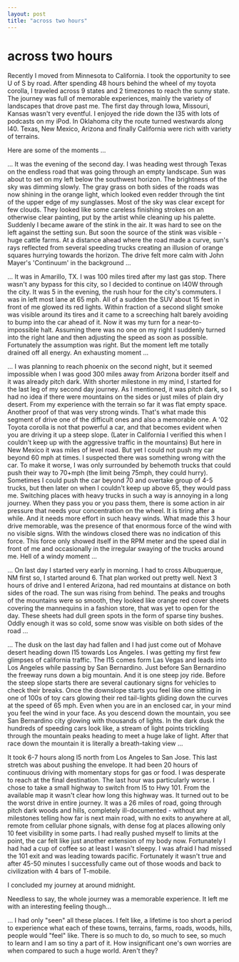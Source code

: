 ```yaml
---
layout: post
title: "across two hours"
---
```

across two hours
===
Recently I moved from Minnesota to California. I took the opportunity to see U of S by road. After spending 48 hours behind the wheel of my toyota corolla, I traveled across 9 states and 2 timezones to reach the sunny state. The journey was full of memorable experiences, mainly the variety of landscapes that drove past me. The first day through Iowa, Missouri, Kansas wasn't very eventful. I enjoyed the ride down the I35 with lots of podcasts on my iPod. In Oklahoma city the route turned westwards along I40\. Texas, New Mexico, Arizona and finally California were rich with variety of terrains.  
  
Here are some of the moments ...  
  
... It was the evening of the second day. I was heading west through Texas on the endless road that was going through an empty landscape. Sun was about to set on my left below the southwest horizon. The brightness of the sky was dimming slowly. The gray grass on both sides of the roads was now shining in the orange light, which looked even redder through the tint of the upper edge of my sunglasses. Most of the sky was clear except for few clouds. They looked like some careless finishing strokes on an otherwise clear painting, put by the artist while cleaning up his palette. Suddenly I became aware of the stink in the air. It was hard to see on the left against the setting sun. But soon the source of the stink was visible - huge cattle farms. At a distance ahead where the road made a curve, sun's rays reflected from several speeding trucks creating an illusion of orange squares hurrying towards the horizon. The drive felt more calm with John Mayer's 'Continuum' in the background ...  
  
... It was in Amarillo, TX. I was 100 miles tired after my last gas stop. There wasn't any bypass for this city, so I decided to continue on I40W through the city. It was 5 in the evening, the rush hour for the city's commuters. I was in left most lane at 65 mph. All of a sudden the SUV about 15 feet in front of me glowed its red lights. Within fraction of a second slight smoke was visible around its tires and it came to a screeching halt barely avoiding to bump into the car ahead of it. Now it was my turn for a near-to-impossible halt. Assuming there was no one on my right I suddenly turned into the right lane and then adjusting the speed as soon as possible. Fortunately the assumption was right. But the moment left me totally drained off all energy. An exhausting moment ...  
  
... I was planning to reach phoenix on the second night, but it seemed impossible when I was good 300 miles away from Arizona border itself and it was already pitch dark. With shorter milestone in my mind, I started for the last leg of my second day journey. As I mentioned, it was pitch dark, so I had no idea if there were mountains on the sides or just miles of plain dry desert. From my experience with the terrain so far it was flat empty space. Another proof of that was very strong winds. That's what made this segment of drive one of the difficult ones and also a memorable one. A '02 Toyota corolla is not that powerful a car, and that becomes evident when you are driving it up a steep slope. (Later in California I verified this when I couldn't keep up with the aggressive traffic in the mountains) But here in New Mexico it was miles of level road. But yet I could not push my car beyond 60 mph at times. I suspected there was something wrong with the car. To make it worse, I was only surrounded by behemoth trucks that could push their way to 70+mph (the limit being 75mph, they could hurry). Sometimes I could push the car beyond 70 and overtake group of 4-5 trucks, but then later on when I couldn't keep up above 65, they would pass me. Switching places with heavy trucks in such a way is annoying in a long journey. When they pass you or you pass them, there is some action in air pressure that needs your concentration on the wheel. It is tiring after a while. And it needs more effort in such heavy winds. What made this 3 hour drive memorable, was the presence of that enormous force of the wind with no visible signs. With the windows closed there was no indication of this force. This force only showed itself in the RPM meter and the speed dial in front of me and occasionally in the irregular swaying of the trucks around me. Hell of a windy moment ...  
  
... On last day I started very early in morning. I had to cross Albuquerque, NM first so, I started around 6\. That plan worked out pretty well. Next 3 hours of drive and I entered Arizona, had red mountains at distance on both sides of the road. The sun was rising from behind. The peaks and troughs of the mountains were so smooth, they looked like orange red cover sheets covering the mannequins in a fashion store, that was yet to open for the day. These sheets had dull green spots in the form of sparse tiny bushes. Oddly enough it was so cold, some snow was visible on both sides of the road ...  
  
... The dusk on the last day had fallen and I had just come out of Mohave desert heading down I15 towards Los Angeles. I was getting my first few glimpses of california traffic. The I15 comes form Las Vegas and leads into Los Angeles while passing by San Bernardino. Just before San Bernardino the freeway runs down a big mountain. And it is one steep joy ride. Before the steep slope starts there are several cautionary signs for vehicles to check their breaks. Once the downslope starts you feel like one sitting in one of 100s of toy cars glowing their red tail-lights gliding down the curves at the speed of 65 mph. Even when you are in an enclosed car, in your mind you feel the wind in your face. As you descend down the mountain, you see San Bernardino city glowing with thousands of lights. In the dark dusk the hundreds of speeding cars look like, a stream of light points trickling through the mountain peaks heading to meet a huge lake of light. After that race down the mountain it is literally a breath-taking view ...  
  
It took 6-7 hours along I5 north from Los Angeles to San Jose. This last stretch was about pushing the envelope. It had been 20 hours of continuous driving with momentary stops for gas or food. I was desperate to reach at the final destination. The last hour was particularly worse. I chose to take a small highway to switch from I5 to Hwy 101\. From the available map it wasn't clear how long this highway was. It turned out to be the worst drive in entire journey. It was a 26 miles of road, going through pitch dark woods and hills, completely ill-documented - without any milestones telling how far is next main road, with no exits to anywhere at all, remote from cellular phone signals, with dense fog at places allowing only 10 feet visibility in some parts. I had really pushed myself to limits at the point, the car felt like just another extension of my body now. Fortunately I had had a cup of coffee so at least I wasn't sleepy. I was afraid I had missed the 101 exit and was leading towards pacific. Fortunately it wasn't true and after 45-50 minutes I successfully came out of those woods and back to civilization with 4 bars of T-mobile.  
  
I concluded my journey at around midnight.  
  
Needless to say, the whole journey was a memorable experience. It left me with an interesting feeling though...  
  
... I had only "seen" all these places. I felt like, a lifetime is too short a period to experience what each of these towns, terrains, farms, roads, woods, hills, people would "feel" like. There is so much to do, so much to see, so much to learn and I am so tiny a part of it. How insignificant one's own worries are when compared to such a huge world. Aren't they?
